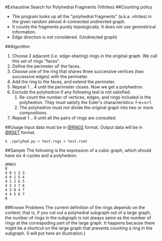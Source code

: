 #Exhaustive Search for Polyhedral Fragments (Vitrites)
##Counting policy

* The program looks up all the "polyhedral fragments"
  (a.k.a. vitrites) in the given random almost 4-connected undirected graph.
* It counts the fragments purely topologically. It does not use geometrical information.
* Edge direction is not considered. (Undirected graph)

##Algorithm

1. Choose 2 adjacent (i.e. edge-sharing) rings in the original graph.  We
   call this set of rings "faces".
1. Define the perimeter oF the faces.
1. Choose one of the ring that shares three successive vertices (two successive edges) with the perimeter.
1. Add the ring to the faces, and extend the perimeter.
1. Repeat 1 .. 4 until the perimeter closes.  Now we get a polyhedron.
1. Exclude the polyhedron if any following test is not satisfied.
    1. Re-count the number of vertices, edges, and rings included in
       the polyhedron.  They must satisfy the Euler's characteristics:
       f-e+v=1.
	1. The polyhedron must not divide the original graph into two or
       more compositions.
1. Repeat 1 .. 6 until all the pairs of rings are consulted.

##Usage
Input data must be in <a href="http://theochem.chem.okayama-u.ac.jp/wiki/wiki.cgi/matto?page=%40RNGS">@RNGS</a> format. Output data will be in <a href="http://theochem.chem.okayama-u.ac.jp/wiki/wiki.cgi/matto?page=%40RSET">@RSET</a> format.

    % ./polyhed.py < test.rngs > test.rset

##Sample
The following is the expression of a cubic graph, which should have
six 4-cycles and a polyhedron.

    @RNGS
    8
    4 0 1 2 3
	4 0 1 5 4
	4 1 2 6 5
	4 2 3 7 6
	4 3 0 4 7
	4 4 5 6 7
	0

##Known Problems
The current definition of the rings depends on the context; that is,
if you cut out a polyhedral subgraph out of a large graph, the number
of rings in the subgraph is not always same as the number of rings at
the correspoding part of the large graph.
It happens because there might be a shortcut on the large graph that
prevents counting a ring in the subgraph.
(I will put here an illustration.)
